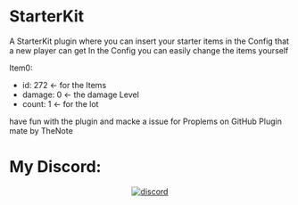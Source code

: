 # StarterKit
A StarterKit plugin where you can insert your starter items in the Config that a new player can get
In the Config you can easily change the items yourself

Item0:
 - id: 272 <- for the Items
 - damage: 0 <- the damage Level
 - count: 1 <- for the lot

have fun with the plugin and macke a issue for Proplems on GitHub
Plugin mate by TheNote

# My Discord:
<div align="center">
	<a href="https://discord.gg/XwXKuvy">
        <img src="https://img.shields.io/badge/chat-on%20discord-7289da.svg" alt="discord">
